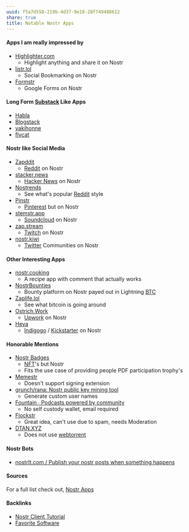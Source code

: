 ```yaml
---
uuid: f5a7d558-219b-4d37-9e18-28f749488612
share: true
title: Notable Nostr Apps
---
```

#### Apps I am really impressed by

* [Highlighter.com](/264edd2e-40e1-43a1-ba82-9b626b374af9)
	* Highlight anything and share it on Nostr
* [listr.lol](/8983f80e-c517-4bd1-8bb0-e9e59554e5ba)
	* Social Bookmarking on Nostr
* [Formstr](/539e1f6e-2985-4f1c-8418-d8e98cb1e212)
	* Google Forms on Nostr

#### Long Form [Substack](/3d4179e3-76b8-4373-a0be-218ca8fd0051) Like Apps

* [Habla](/1a2196b5-f360-4146-93a1-5d793300012f)
* [Blogstack](/4df6d3a2-c7e8-4f95-9013-6dd574e10383)
* [yakihonne](/ab4c5678-9565-4867-9e3e-e19394f76619)
* [flycat](/0d444306-204d-4d8b-95aa-90b9bb5e2c88)

#### Nostr like Social Media

* [Zapddit](/2ca383f3-6725-40c4-870e-b0a0882008b5)
	* [Reddit](/c7b0b5e1-52e9-45e9-b17f-8377b7883aa5) on Nostr
* [stacker.news](/f1092271-60c1-44dd-b1f0-fc749f665621) 
	* [Hacker News](/1d3b71d2-9f64-4c65-be3e-17f4318041e0) on Nostr
* [Nostrends](/d4d6c015-4ef0-4e86-9b1a-5df082c44222)
	* See what's popular [Reddit](/c7b0b5e1-52e9-45e9-b17f-8377b7883aa5) style
* [Pinstr](/679205ab-d3e5-4085-8a12-4a6aaf2b4a04)
	* [Pinterest](/Pinterest) but on Nostr
* [stemstr.app](/65356d5a-e57c-44d1-ad8c-1197ac41af7d)
	* [Soundcloud](/80c17642-752d-419d-9f79-e28790b3b856) on Nostr
* [zap.stream](/zap.stream)
	* [Twitch](/ed2b9dc7-f4b3-447d-aa1c-6adadc2e523a) on Nostr
* [nostr.kiwi](/68d08579-9988-4648-bbba-3a333b9c063f)
	* [Twitter](/335d3083-0670-4fc8-aa73-62e970123289) Communities on Nostr

#### Other Interesting Apps

* [nostr.cooking](/8310fda2-698c-4659-9d84-564eeb5f2662)
	* A recipe app with comment that actually works
* [NostrBounties](/fe023658-904c-4112-97f6-c5546b5c83b4)
	* Bounty platform on Nostr payed out in Lightning [BTC](/05101a51-4068-4034-923a-42167f5ccea0)
* [Zaplife.lol](/5eb57a2b-db39-436e-9705-59650cdfacf4)
	* See what bitcoin is going around
* [Ostrich.Work](/7049a4b4-94fd-4819-aa90-25774dbd1339)
	* [Upwork](/6647e7ea-14ae-4e14-b536-f7d952d70d26) on Nostr
* [Heya](/b8fc4637-0014-4977-a8c5-e55c4d4dd21c)
	* [Indigogo](/fa83a590-898e-40b1-a6b2-533d6aef9079) / [Kickstarter](/b38e4fa0-1a9e-4bad-9f7e-c4d307dc0bff) on Nostr

#### Honorable Mentions

* [Nostr Badges](/e7e629fc-1bc2-45c2-bdd7-2f52466ba8f0)
	* [NFT](/1dc1e76e-7ad5-428c-97bf-8d86ea6808d9)'s but Nostr
	* Fits the use case of providing people PDF participation trophy's
* [Memestr](https://memestr.app/)
	* Doesn't support signing extension
* [grunch/rana: Nostr public key mining tool](https://github.com/grunch/rana)
	* Generate custom user names
* [Fountain ∙ Podcasts powered by community](https://www.fountain.fm/)
	* No self custody wallet, email required
* [Flockstr](https://www.flockstr.com/events)
	* Great idea, can't use due to spam, needs Moderation
* [DTAN.XYZ](https://dtan.xyz/)
	* Does not use [webtorrent](/b19e478c-5609-4ffe-aac6-6e32214a7805)
#### Nostr Bots

* [nostrIt.com / Publish your nostr posts when something happens](https://nostrit.com/)

#### Sources

For a full list check out, [Nostr Apps](https://www.nostrapps.com/)

#### Backlinks

* [Nostr Client Tutorial](/d0d2eb3c-a491-462a-ba23-bcc03246f837)
* [Favorite Software](/6a24cf3e-5693-4b99-b620-c3766a02a6c9)